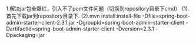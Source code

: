 1.解决jar包全爆红，引入不了pom文件问题（切换到repository目录下cmd）
(1).首先下载jar到repository目录下.
(2).mvn install:install-file
-Dfile=spring-boot-admin-starter-client-2.3.1.jar 
-DgroupId=spring-boot-admin-starter-client 
-DartifactId=spring-boot-admin-starter-client 
-Dversion=2.3.1 
-Dpackaging=jar
